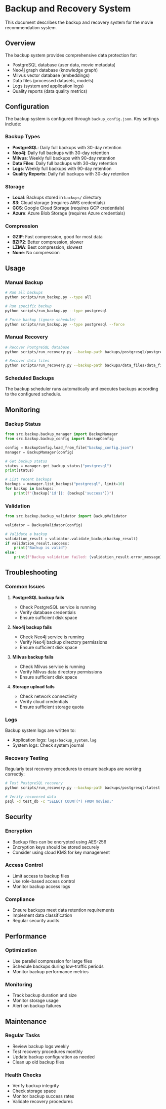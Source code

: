 # Backup and Recovery System

This document describes the backup and recovery system for the movie recommendation system.

## Overview

The backup system provides comprehensive data protection for:
- PostgreSQL database (user data, movie metadata)
- Neo4j graph database (knowledge graph)
- Milvus vector database (embeddings)
- Data files (processed datasets, models)
- Logs (system and application logs)
- Quality reports (data quality metrics)

## Configuration

The backup system is configured through `backup_config.json`. Key settings include:

### Backup Types
- **PostgreSQL**: Daily full backups with 30-day retention
- **Neo4j**: Daily full backups with 30-day retention  
- **Milvus**: Weekly full backups with 90-day retention
- **Data Files**: Daily full backups with 30-day retention
- **Logs**: Weekly full backups with 90-day retention
- **Quality Reports**: Daily full backups with 30-day retention

### Storage
- **Local**: Backups stored in `backups/` directory
- **S3**: Cloud storage (requires AWS credentials)
- **GCS**: Google Cloud Storage (requires GCP credentials)
- **Azure**: Azure Blob Storage (requires Azure credentials)

### Compression
- **GZIP**: Fast compression, good for most data
- **BZIP2**: Better compression, slower
- **LZMA**: Best compression, slowest
- **None**: No compression

## Usage

### Manual Backup
```bash
# Run all backups
python scripts/run_backup.py --type all

# Run specific backup
python scripts/run_backup.py --type postgresql

# Force backup (ignore schedule)
python scripts/run_backup.py --type postgresql --force
```

### Manual Recovery
```bash
# Recover PostgreSQL database
python scripts/run_recovery.py --backup-path backups/postgresql/postgresql_20240101_120000.sql.gz --destination /var/lib/postgresql/data

# Recover data files
python scripts/run_recovery.py --backup-path backups/data_files/data_files_20240101_120000.tar.gz --destination data/
```

### Scheduled Backups
The backup scheduler runs automatically and executes backups according to the configured schedule.

## Monitoring

### Backup Status
```python
from src.backup.backup_manager import BackupManager
from src.backup.backup_config import BackupConfig

config = BackupConfig.load_from_file("backup_config.json")
manager = BackupManager(config)

# Get backup status
status = manager.get_backup_status("postgresql")
print(status)

# List recent backups
backups = manager.list_backups("postgresql", limit=10)
for backup in backups:
    print(f"{backup['id']}: {backup['success']}")
```

### Validation
```python
from src.backup.backup_validator import BackupValidator

validator = BackupValidator(config)

# Validate a backup
validation_result = validator.validate_backup(backup_result)
if validation_result.success:
    print("Backup is valid")
else:
    print(f"Backup validation failed: {validation_result.error_message}")
```

## Troubleshooting

### Common Issues

1. **PostgreSQL backup fails**
   - Check PostgreSQL service is running
   - Verify database credentials
   - Ensure sufficient disk space

2. **Neo4j backup fails**
   - Check Neo4j service is running
   - Verify Neo4j backup directory permissions
   - Ensure sufficient disk space

3. **Milvus backup fails**
   - Check Milvus service is running
   - Verify Milvus data directory permissions
   - Ensure sufficient disk space

4. **Storage upload fails**
   - Check network connectivity
   - Verify cloud credentials
   - Ensure sufficient storage quota

### Logs
Backup system logs are written to:
- Application logs: `logs/backup_system.log`
- System logs: Check system journal

### Recovery Testing
Regularly test recovery procedures to ensure backups are working correctly:

```bash
# Test PostgreSQL recovery
python scripts/run_recovery.py --backup-path backups/postgresql/latest.sql.gz --destination /tmp/test_recovery

# Verify recovered data
psql -d test_db -c "SELECT COUNT(*) FROM movies;"
```

## Security

### Encryption
- Backup files can be encrypted using AES-256
- Encryption keys should be stored securely
- Consider using cloud KMS for key management

### Access Control
- Limit access to backup files
- Use role-based access control
- Monitor backup access logs

### Compliance
- Ensure backups meet data retention requirements
- Implement data classification
- Regular security audits

## Performance

### Optimization
- Use parallel compression for large files
- Schedule backups during low-traffic periods
- Monitor backup performance metrics

### Monitoring
- Track backup duration and size
- Monitor storage usage
- Alert on backup failures

## Maintenance

### Regular Tasks
- Review backup logs weekly
- Test recovery procedures monthly
- Update backup configuration as needed
- Clean up old backup files

### Health Checks
- Verify backup integrity
- Check storage space
- Monitor backup success rates
- Validate recovery procedures
